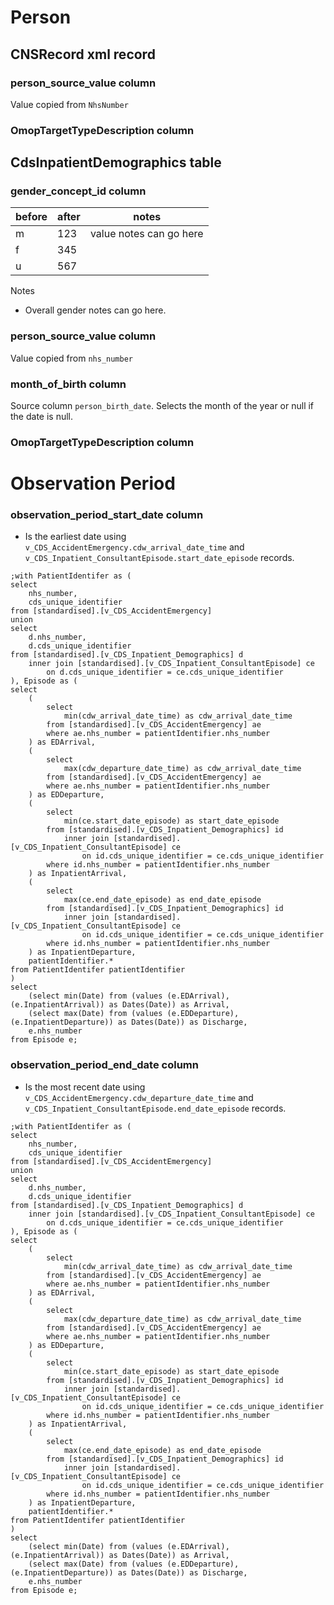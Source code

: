 # Person
## CNSRecord xml record
### person_source_value column
Value copied from `NhsNumber`
### OmopTargetTypeDescription column
## CdsInpatientDemographics table
### gender_concept_id column


|before|after|notes|
|------|-----|-----|
|m|123|value notes can go here|
|f|345||
|u|567||

Notes
* Overall gender notes can go here.
### person_source_value column
Value copied from `nhs_number`
### month_of_birth column
Source column  `person_birth_date`.
Selects the month of the year or null if the date is null.
### OmopTargetTypeDescription column
# Observation Period
### observation_period_start_date column
* Is the earliest date using `v_CDS_AccidentEmergency.cdw_arrival_date_time` and `v_CDS_Inpatient_ConsultantEpisode.start_date_episode` records.

```
;with PatientIdentifer as (
select
	nhs_number,
	cds_unique_identifier
from [standardised].[v_CDS_AccidentEmergency]
union
select
	d.nhs_number,
	d.cds_unique_identifier
from [standardised].[v_CDS_Inpatient_Demographics] d
	inner join [standardised].[v_CDS_Inpatient_ConsultantEpisode] ce
		on d.cds_unique_identifier = ce.cds_unique_identifier
), Episode as (
select
	(
		select 
			min(cdw_arrival_date_time) as cdw_arrival_date_time
		from [standardised].[v_CDS_AccidentEmergency] ae
		where ae.nhs_number = patientIdentifier.nhs_number
	) as EDArrival,
	(
		select 
			max(cdw_departure_date_time) as cdw_arrival_date_time
		from [standardised].[v_CDS_AccidentEmergency] ae
		where ae.nhs_number = patientIdentifier.nhs_number
	) as EDDeparture,
	(
		select 
			min(ce.start_date_episode) as start_date_episode
		from [standardised].[v_CDS_Inpatient_Demographics] id
			inner join [standardised].[v_CDS_Inpatient_ConsultantEpisode] ce
				on id.cds_unique_identifier = ce.cds_unique_identifier
		where id.nhs_number = patientIdentifier.nhs_number
	) as InpatientArrival,
	(
		select 
			max(ce.end_date_episode) as end_date_episode
		from [standardised].[v_CDS_Inpatient_Demographics] id
			inner join [standardised].[v_CDS_Inpatient_ConsultantEpisode] ce
				on id.cds_unique_identifier = ce.cds_unique_identifier
		where id.nhs_number = patientIdentifier.nhs_number
	) as InpatientDeparture,
	patientIdentifier.*
from PatientIdentifer patientIdentifier
)
select
	(select min(Date) from (values (e.EDArrival), (e.InpatientArrival)) as Dates(Date)) as Arrival,
	(select max(Date) from (values (e.EDDeparture), (e.InpatientDeparture)) as Dates(Date)) as Discharge,
	e.nhs_number
from Episode e;
```

### observation_period_end_date column
* Is the most recent date using `v_CDS_AccidentEmergency.cdw_departure_date_time` and `v_CDS_Inpatient_ConsultantEpisode.end_date_episode` records.

```
;with PatientIdentifer as (
select
	nhs_number,
	cds_unique_identifier
from [standardised].[v_CDS_AccidentEmergency]
union
select
	d.nhs_number,
	d.cds_unique_identifier
from [standardised].[v_CDS_Inpatient_Demographics] d
	inner join [standardised].[v_CDS_Inpatient_ConsultantEpisode] ce
		on d.cds_unique_identifier = ce.cds_unique_identifier
), Episode as (
select
	(
		select 
			min(cdw_arrival_date_time) as cdw_arrival_date_time
		from [standardised].[v_CDS_AccidentEmergency] ae
		where ae.nhs_number = patientIdentifier.nhs_number
	) as EDArrival,
	(
		select 
			max(cdw_departure_date_time) as cdw_arrival_date_time
		from [standardised].[v_CDS_AccidentEmergency] ae
		where ae.nhs_number = patientIdentifier.nhs_number
	) as EDDeparture,
	(
		select 
			min(ce.start_date_episode) as start_date_episode
		from [standardised].[v_CDS_Inpatient_Demographics] id
			inner join [standardised].[v_CDS_Inpatient_ConsultantEpisode] ce
				on id.cds_unique_identifier = ce.cds_unique_identifier
		where id.nhs_number = patientIdentifier.nhs_number
	) as InpatientArrival,
	(
		select 
			max(ce.end_date_episode) as end_date_episode
		from [standardised].[v_CDS_Inpatient_Demographics] id
			inner join [standardised].[v_CDS_Inpatient_ConsultantEpisode] ce
				on id.cds_unique_identifier = ce.cds_unique_identifier
		where id.nhs_number = patientIdentifier.nhs_number
	) as InpatientDeparture,
	patientIdentifier.*
from PatientIdentifer patientIdentifier
)
select
	(select min(Date) from (values (e.EDArrival), (e.InpatientArrival)) as Dates(Date)) as Arrival,
	(select max(Date) from (values (e.EDDeparture), (e.InpatientDeparture)) as Dates(Date)) as Discharge,
	e.nhs_number
from Episode e;
```

